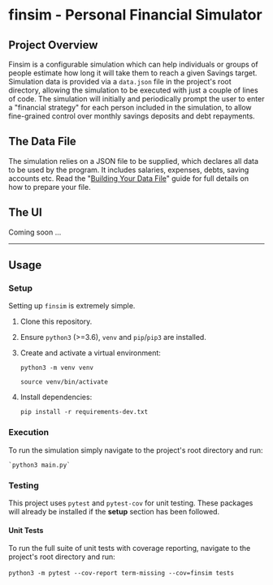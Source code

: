 # finsim - Personal Financial Simulator

## Project Overview

Finsim is a configurable simulation which can help individuals or groups of people estimate how long it will take them to reach a given Savings target. Simulation data is provided via a `data.json` file in the project's root directory, allowing the simulation to be executed with just a couple of lines of code. The simulation will initially and periodically prompt the user to enter a "financial strategy" for each person included in the simulation, to allow fine-grained control over monthly savings deposits and debt repayments.

## The Data File

The simulation relies on a JSON file to be supplied, which declares all data to be used by the program. It includes salaries, expenses, debts, saving accounts etc. Read the "[Building Your Data File](https://github.com/rhysb27/finsim/blob/master/building-your-data-file.md)" guide for full details on how to prepare your file.

## The UI

Coming soon ...

---

## Usage

### Setup

Setting up `finsim` is extremely simple.

1. Clone this repository.
2. Ensure `python3` (>=3.6), `venv` and `pip`/`pip3` are installed.

3. Create and activate a virtual environment:

    `python3 -m venv venv`

    `source venv/bin/activate`

4. Install dependencies:

    `pip install -r requirements-dev.txt`


### Execution

To run the simulation simply navigate to the project's root directory and run:

    `python3 main.py`

### Testing

This project uses `pytest` and `pytest-cov` for unit testing. These packages will already be installed if the **setup** section has been followed.

#### Unit Tests

To run the full suite of unit tests with coverage reporting, navigate to the project's root directory and run:

​	`python3 -m pytest --cov-report term-missing --cov=finsim tests`